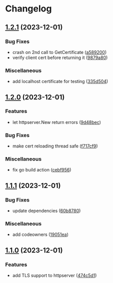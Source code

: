 # Changelog

## [1.2.1](https://github.com/trivago/go-bootstrap/compare/v1.2.0...v1.2.1) (2023-12-01)


### Bug Fixes

* crash on 2nd call to GetCertificate ([a589200](https://github.com/trivago/go-bootstrap/commit/a58920038421ce278f45abc59dc0b4d1bb49f725))
* verify client cert before returning it ([9879a80](https://github.com/trivago/go-bootstrap/commit/9879a805635c3fb06376a8e33365521231ee81e0))


### Miscellaneous

* add localhost certificate for testing ([335d504](https://github.com/trivago/go-bootstrap/commit/335d504c204a6ee16f57b34e2072c1e4787e52b2))

## [1.2.0](https://github.com/trivago/go-bootstrap/compare/v1.1.1...v1.2.0) (2023-12-01)


### Features

* let httpserver.New return errors ([9d48bec](https://github.com/trivago/go-bootstrap/commit/9d48bec95c8a61baab064a8a9bdd13c4e19b450e))


### Bug Fixes

* make cert reloading thread safe ([f717cf9](https://github.com/trivago/go-bootstrap/commit/f717cf968e8717b567d72ef021ccb6d63883c3ed))


### Miscellaneous

* fix go build action ([cebf956](https://github.com/trivago/go-bootstrap/commit/cebf9564ec2db5f575935052b7f16962494afa9f))

## [1.1.1](https://github.com/trivago/go-bootstrap/compare/v1.1.0...v1.1.1) (2023-12-01)


### Bug Fixes

* update dependencies ([60b8780](https://github.com/trivago/go-bootstrap/commit/60b878006bbea5c187c330f355b3981b78549310))


### Miscellaneous

* add codeowners ([19051ea](https://github.com/trivago/go-bootstrap/commit/19051eae7d875148276d0d8b6f59f8dda5fac074))

## [1.1.0](https://github.com/trivago/go-bootstrap/compare/v1.0.0...v1.1.0) (2023-12-01)


### Features

* add TLS support to httpserver ([474c5d1](https://github.com/trivago/go-bootstrap/commit/474c5d18c8b5899c03cbcd952d1978fb9a9ca211))
